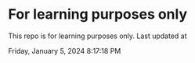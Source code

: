 # For learning purposes only
This repo is for learning purposes only.
Last updated at

Friday, January 5, 2024 8:17:18 PM

